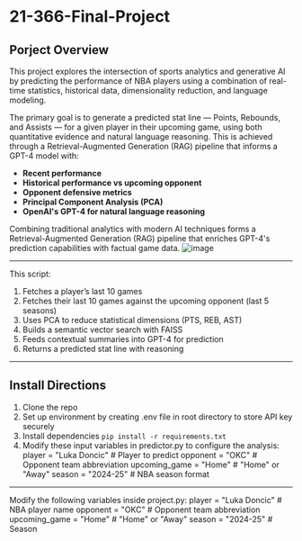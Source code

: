 # 21-366-Final-Project

## Porject Overview
This project explores the intersection of sports analytics and generative AI by predicting the performance of NBA players using a combination of real-time statistics, historical data, dimensionality reduction, and language modeling.

The primary goal is to generate a predicted stat line — Points, Rebounds, and Assists — for a given player in their upcoming game, using both quantitative evidence and natural language reasoning. This is achieved through a Retrieval-Augmented Generation (RAG) pipeline that informs a GPT-4 model with:
- **Recent performance**
- **Historical performance vs upcoming opponent**
- **Opponent defensive metrics**
- **Principal Component Analysis (PCA)**
- **OpenAI's GPT-4 for natural language reasoning**

Combining traditional analytics with modern AI techniques forms a Retrieval-Augmented Generation (RAG) pipeline that enriches GPT-4's prediction capabilities with factual game data.
![image](https://github.com/user-attachments/assets/4d695074-e861-4baf-8139-034fe7108c75)


---

This script:
1. Fetches a player’s last 10 games
2. Fetches their last 10 games against the upcoming opponent (last 5 seasons)
3. Uses PCA to reduce statistical dimensions (PTS, REB, AST)
4. Builds a semantic vector search with FAISS
5. Feeds contextual summaries into GPT-4 for prediction
6. Returns a predicted stat line with reasoning

---

## Install Directions
1. Clone the repo
2. Set up environment by creating .env file in root directory to store API key securely
3. Install dependencies <code>pip install -r requirements.txt </code>
4. Modify these input variables in predictor.py to configure the analysis:
</br>player = "Luka Doncic"       # Player to predict
opponent = "OKC"             # Opponent team abbreviation
upcoming_game = "Home"       # "Home" or "Away"
season = "2024-25"           # NBA season format


---

Modify the following variables inside project.py:
player = "Luka Doncic"        # NBA player name
opponent = "OKC"              # Opponent team abbreviation
upcoming_game = "Home"        # "Home" or "Away"
season = "2024-25"            # Season
